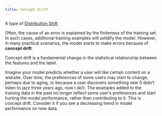 ```yaml
---
title: Concept Drift
---
```


A type of [Distribution Shift](/machine-learning-foundations/distribution-shift)

Often, the cause of an error is explained by the finiteness of the training set. In such cases, additional training examples will solidify the model. However, in many practical scenarios, the model starts to make errors because of **concept drift**. 

Concept drift is a fundamental change in the statistical relationship between the features and the label.

Imagine your model predicts whether a user will like certain content on a website. Over time, the preferences of some users may start to change, perhaps due to aging, or because a user discovers something new (I didn’t listen to jazz three years ago, now I do!). The examples added to the training data in the past no longer reflect some user’s preferences and start hurting the model performance, rather than contributing to it. This is concept drift. Consider it if you see a decreasing trend in model performance on new data.